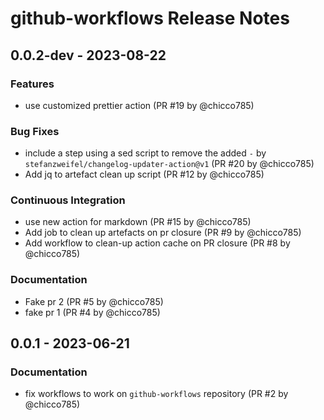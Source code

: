 # github-workflows Release Notes

## 0.0.2-dev - 2023-08-22

### Features

- use customized prettier action (PR #19 by @chicco785)

### Bug Fixes

- include a step using a sed script to remove the added `-` by
  `stefanzweifel/changelog-updater-action@v1` (PR #20 by @chicco785)
- Add jq to artefact clean up script (PR #12 by @chicco785)

### Continuous Integration

- use new action for markdown (PR #15 by @chicco785)
- Add job to clean up artefacts on pr closure (PR #9 by @chicco785)
- Add workflow to clean-up action cache on PR closure (PR #8 by @chicco785)

### Documentation

- Fake pr 2 (PR #5 by @chicco785)
- fake pr 1 (PR #4 by @chicco785)

## 0.0.1 - 2023-06-21

### Documentation

- fix workflows to work on `github-workflows` repository (PR #2 by @chicco785)

